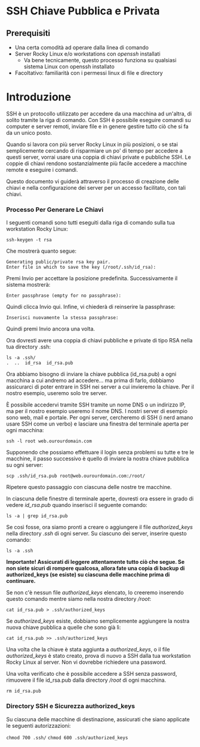 # SSH Chiave Pubblica e Privata

## Prerequisiti

* Una certa comodità ad operare dalla linea di comando
* Server Rocky Linux e/o workstations con *openssh* installati
    * Va bene tecnicamente, questo processo funziona su qualsiasi sistema Linux con openssh installato
* Facoltativo: familiarità con i permessi linux di file e directory

# Introduzione

SSH è un protocollo utilizzato per accedere da una macchina ad un'altra, di solito tramite la riga di comando. Con SSH è possibile eseguire comandi su computer e server remoti, inviare file e in genere gestire tutto ciò che si fa da un unico posto.

Quando si lavora con più server Rocky Linux in più posizioni, o se stai semplicemente cercando di risparmiare un po' di tempo per accedere a questi server, vorrai usare una coppia di chiavi private e pubbliche SSH. Le coppie di chiavi rendono sostanzialmente più facile accedere a macchine remote e eseguire i comandi.

Questo documento vi guiderà attraverso il processo di creazione delle chiavi e nella configurazione dei server per un accesso facilitato, con tali chiavi.

### Processo Per Generare Le Chiavi

I seguenti comandi sono tutti eseguiti dalla riga di comando sulla tua workstation Rocky Linux:

`ssh-keygen -t rsa`

Che mostrerà quanto segue:

```
Generating public/private rsa key pair.
Enter file in which to save the key (/root/.ssh/id_rsa):
```

Premi Invio per accettare la posizione predefinita. Successivamente il sistema mostrerà:

`Enter passphrase (empty for no passphrase):`

Quindi clicca Invio qui. Infine, vi chiederà di reinserire la passphrase:

`Inserisci nuovamente la stessa passphrase:`

Quindi premi Invio ancora una volta.

Ora dovresti avere una coppia di chiavi pubbliche e private di tipo RSA nella tua directory .ssh:

```
ls -a .ssh/
.  ..  id_rsa  id_rsa.pub
```

Ora abbiamo bisogno di inviare la chiave pubblica (id_rsa.pub) a ogni macchina a cui andremo ad accedere... ma prima di farlo, dobbiamo assicurarci di poter entrare in SSH nei server a cui invieremo la chiave. Per il nostro esempio, useremo solo tre server.

È possibile accedervi tramite SSH tramite un nome DNS o un indirizzo IP, ma per il nostro esempio useremo il nome DNS. I nostri server di esempio sono web, mail e portale. Per ogni server, cercheremo di SSH (i nerd amano usare SSH come un verbo) e lasciare una finestra del terminale aperta per ogni macchina:

`ssh -l root web.ourourdomain.com`

Supponendo che possiamo effettuare il login senza problemi su tutte e tre le macchine, il passo successivo è quello di inviare la nostra chiave pubblica su ogni server:

`scp .ssh/id_rsa.pub root@web.ourourdomain.com:/root/`

Ripetere questo passaggio con ciascuna delle nostre tre macchine.

In ciascuna delle finestre di terminale aperte, dovresti ora essere in grado di vedere *id_rsa.pub* quando inserisci il seguente comando:

`ls -a | grep id_rsa.pub`

Se così fosse, ora siamo pronti a creare o aggiungere il file *authorized_keys* nella directory *.ssh* di ogni server. Su ciascuno dei server, inserire questo comando:

`ls -a .ssh`

**Importante! Assicurati di leggere attentamente tutto ciò che segue. Se non siete sicuri di rompere qualcosa, allora fate una copia di backup di authorized_keys (se esiste) su ciascuna delle macchine prima di continuare.**

Se non c'è nessun file *authorized_keys* elencato, lo creeremo inserendo questo comando mentre siamo nella nostra directory _/root_:

`cat id_rsa.pub > .ssh/authorized_keys`

Se _authorized_keys_ esiste, dobbiamo semplicemente aggiungere la nostra nuova chiave pubblica a quelle che sono già lì:

`cat id_rsa.pub >> .ssh/authorized_keys`

Una volta che la chiave è stata aggiunta a _authorized_keys_, o il file _authorized_keys_ è stato creato, prova di nuovo a SSH dalla tua workstation Rocky Linux al server. Non vi dovrebbe richiedere una password.

Una volta verificato che è possibile accedere a SSH senza password, rimuovere il file id_rsa.pub dalla directory _/root_ di ogni macchina.

`rm id_rsa.pub`

### Directory SSH e Sicurezza authorized_keys

Su ciascuna delle macchine di destinazione, assicurati che siano applicate le seguenti autorizzazioni:

`chmod 700 .ssh/` `chmod 600 .ssh/authorized_keys`



